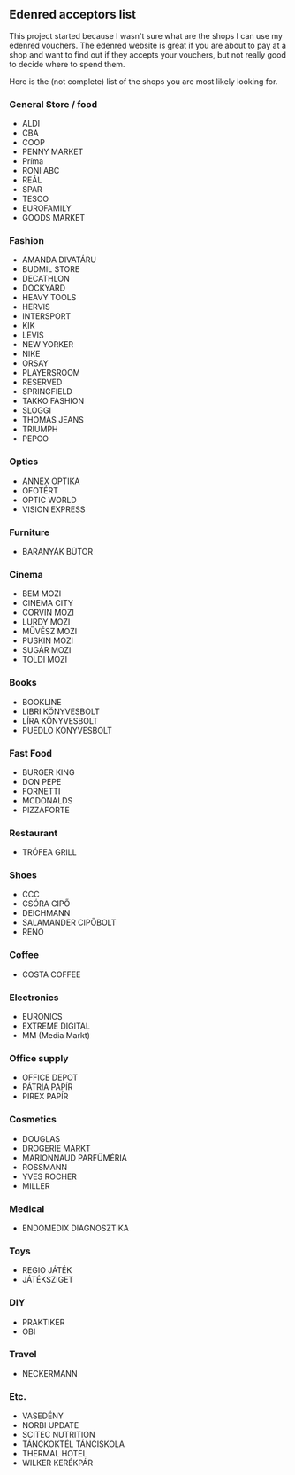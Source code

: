 ## Edenred acceptors list

This project started because I wasn't sure what are the shops I can use my edenred vouchers.
The edenred website is great if you are about to pay at a shop and want to find out if they accepts your vouchers, but not really good to decide where to spend them.

Here is the (not complete) list of the shops you are most likely looking for.

### General Store / food
- ALDI
- CBA
- COOP
- PENNY MARKET
- Príma
- RONI ABC
- REÁL
- SPAR
- TESCO
- EUROFAMILY
- GOODS MARKET

### Fashion
- AMANDA DIVATÁRU
- BUDMIL STORE
- DECATHLON
- DOCKYARD
- HEAVY TOOLS
- HERVIS
- INTERSPORT
- KIK
- LEVIS
- NEW YORKER
- NIKE
- ORSAY
- PLAYERSROOM
- RESERVED
- SPRINGFIELD
- TAKKO FASHION
- SLOGGI
- THOMAS JEANS
- TRIUMPH
- PEPCO

### Optics
- ANNEX OPTIKA
- OFOTÉRT
- OPTIC WORLD
- VISION EXPRESS

### Furniture
- BARANYÁK BÚTOR

### Cinema
- BEM MOZI
- CINEMA CITY
- CORVIN MOZI
- LURDY MOZI
- MŰVÉSZ MOZI
- PUSKIN MOZI
- SUGÁR MOZI
- TOLDI MOZI

### Books
- BOOKLINE
- LIBRI KÖNYVESBOLT
- LÍRA KÖNYVESBOLT
- PUEDLO KÖNYVESBOLT

### Fast Food
- BURGER KING
- DON PEPE
- FORNETTI
- MCDONALDS
- PIZZAFORTE

### Restaurant
- TRÓFEA GRILL

### Shoes
- CCC
- CSÓRA CIPŐ
- DEICHMANN
- SALAMANDER CIPŐBOLT
- RENO

### Coffee
- COSTA COFFEE

### Electronics
- EURONICS
- EXTREME DIGITAL
- MM (Media Markt)

### Office supply
- OFFICE DEPOT
- PÁTRIA PAPÍR
- PIREX PAPÍR

### Cosmetics
- DOUGLAS
- DROGERIE MARKT
- MARIONNAUD PARFÜMÉRIA
- ROSSMANN
- YVES ROCHER
- MILLER

### Medical
- ENDOMEDIX DIAGNOSZTIKA

### Toys
- REGIO JÁTÉK
- JÁTÉKSZIGET

### DIY
- PRAKTIKER
- OBI

### Travel
- NECKERMANN

### Etc.
- VASEDÉNY
- NORBI UPDATE
- SCITEC NUTRITION
- TÁNCKOKTÉL TÁNCISKOLA
- THERMAL HOTEL
- WILKER KERÉKPÁR